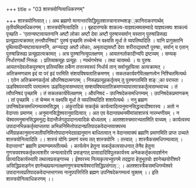 +++
title = "03 शास्त्रयोनित्वाधिकरणम्"

+++
शास्त्रयोनित्वात्।। अथ ब्रह्मणो मानान्तरसिद्धिमूलशास्त्रानारम्भशङ््कानिराकरणार्थम् तृतीयमिदमधिकरणम् । शास्त्रयोनित्वादिति ।। बृहदारण्यके शाकल्य-याज्ञवल्क्यसम्वादे याज्ञवल्क्यः शाकल्यं पृच्छति - 'एतान्यष्टावायतनानि अष्टौ लोका अष्टौ देवा अष्टौ पुरुषास्सर्वान् यस्तान् पुरुषान्निरूह्य प्रत्यूह्यात्यक्रामत् तन्त्वौपनिषदं" पुरुषं पृच्छामि तच्चेन्मे न वक्ष्यसि मूर्धा ते व्यपतिष्यदिति । यानि प्रागुक्तानि पृथिव्यादीन्यष्टावायतनानि, अग्न्याद्या अष्टौ लोकाः, अमृताद्यावष्टौ देवाः शरीराद्यावष्टौ पुरुषाः, सर्वान् य एतान् पुरुषान्निरूह्य प्रत्यूह्यात्यक्रामत् । अत्र पुरुषानित्युपलक्षणम् । आयतनलोकादीन्यपि द्रष्टव्यम् । सम्यक् निर्धारणार्थो निरूहः । प्रतिव्यक्त्यूहः प्रत्यूहः । ण्यर्थगर्भश्च । तथा चायमर्थः । यः पुरुषः आयतनदेवलोकपुरुषान् प्रतिव्यक्ति तर्केण तत्तत्स्वरूपं निर्धार्य तान् सर्वानूहयित्वा अत्यक्रामत् । अतिक्रमणन्नाम इदं वा परं इदं परमिति संशयविषयतातिक्रमणम् । सकलकार्यवर्गविलक्षणत्वेन निश्चितमित्यर्थः । एतेन अतिक्रमणकर्तृत्वं औपनिषदात्मगतम् । निरूहप्रत्यूहकर्तृत्वम् तु पुरुषगतमिति शङ््का परास्ता । ऊहविषयस्यापि परमात्मनः ऊहयितृत्वसम्भवात् सम्शयविषयतातिक्रमणव्यापारमात्रकर्तृत्वसम्भवाच्च । तं त्वौपनिषदं पृच्छामि । तं सकलकार्यविलक्षणम् । औपनिषदं - उपनिषदेकसमधिगम्यम् । उपनिषदेकप्रमाणकम् । तां पृच्छामि । तं चेन्मम न वक्ष्यसि मूर्धा ते व्यपतिष्यदिति शशापेत्यर्थः । ननु ब्रह्मण उपनिषदेकसमधिगम्यत्वमसिद्धम् । अंकुरादिकं सकर्तृकं कार्यत्वादित्यनुमानसिद्धत्वादीश्वरस्य । अतो न वेदान्ताः प्रमाणम् । अनुमानसिद्धेश्वरानुवादित्वात् । अत एव वेदान्तग्रथनमीमांसाशास्त्रं नारम्भणीयम् । न चेश्वरमनुमानसिद्धमनूद्य वेदान्तैर्जगदुपादानत्वादिकं बोध्यताम् । अतश्शास्त्रमारभ्यतामिति वाच्यम् । कार्यत्वस्य उपादानभिन्नकर्तृव्याप्ततया अभिन्ननिमित्तोपादानप्रतिपादकवेदान्तवाक्यस्य धर्मिग्राहकानुमानजातीयनिमित्तोपादानभेदग्राह्यनुमान बाधितत्वात् न वेदान्तवाक्यं ब्रह्मणि प्रमाणमिति प्राप्त उच्यते शास्त्रयोनित्वादिति ।। शास्त्रं योनिः प्रमाणं यस्य तत् शास्त्रयोनि । तत्त्वात् । शास्त्रैकसमधिगम्यत्वात् । वेदान्तानां" ब्रह्मणि प्रामाण्यमस्तीत्यर्थः । कार्यत्वेन हेतुना सकर्तृकत्वसाधनात् तेनैव हेतुना गुणत्रयवश्यकर्तृकत्वशरीर जन्यत्वादेरपि प्रसङ्गात् प्रासादादिविपुलकार्यस्य अनेककर्तृकत्वदर्शनेन क्षित्यादिकार्यस्यापि तथात्वप्रसङ्गाच्च । ईश्वरस्य नित्यकृत्यभ्युपगमे तद्द्वारा हेतुभूतयोः ज्ञानेच्छयोरीश्वरे असिद्धिप्रसङ्गेन ज्ञानेच्छप्रयत्नलक्षणगुणत्रयाश्रयेश्वरासिद्धिप्रसंगात्् । अतश्शास्त्रैकसमधिगम्येश्वरे उपादानत्वप्रतिपादकवेदान्तभागस्य नानुपपत्तिरिति ब्रह्मण उपनिषदेकगम्यत्वं युक्तम् ।। इति शास्त्रयोनित्वाधिकरणम् ।।